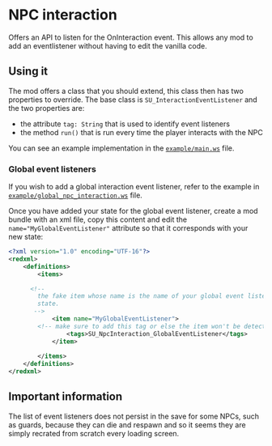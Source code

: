 # NPC interaction
Offers an API to listen for the OnInteraction event. This allows any mod to add an eventlistener without having to edit the vanilla code.

## Using it

The mod offers a class that you should extend, this class then has two properties to override. The base class is `SU_InteractionEventListener` and the two properties are:
 - the attribute `tag: String` that is used to identify event listeners
 - the method `run()` that is run every time the player interacts with the NPC

You can see an example implementation in the [`example/main.ws`](example/main.ws) file.

### Global event listeners
If you wish to add a global interaction event listener, refer to the example in [`example/global_npc_interaction.ws`](example/global_npc_interaction.ws) file.

Once you have added your state for the global event listener, create a mod bundle with an xml file, copy this content and
edit the `name="MyGlobalEventListener"` attribute so that it corresponds with your new state:
```xml
<?xml version="1.0" encoding="UTF-16"?>
<redxml>
	<definitions>
		<items>

      <!--
        the fake item whose name is the name of your global event listener
        state.
       -->
			<item name="MyGlobalEventListener">
        <!-- make sure to add this tag or else the item won't be detected -->
				<tags>SU_NpcInteraction_GlobalEventListener</tags>
			</item>
			
		</items>
	</definitions>	
</redxml>
```

## Important information

The list of event listeners does not persist in the save for some NPCs, such as guards, because they can die and respawn and so it seems they are simply recrated from scratch every loading screen.